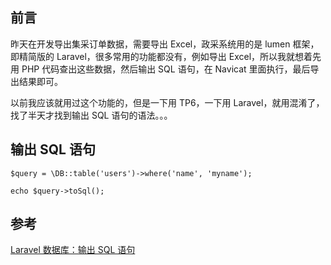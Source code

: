 ## 前言

昨天在开发导出集采订单数据，需要导出 Excel，政采系统用的是 lumen 框架，即精简版的 Laravel，很多常用的功能都没有，例如导出 Excel，所以我就想着先用 PHP 代码查出这些数据，然后输出 SQL 语句，在 Navicat 里面执行，最后导出结果即可。

以前我应该就用过这个功能的，但是一下用 TP6，一下用 Laravel，就用混淆了，找了半天才找到输出 SQL 语句的语法。。。

## 输出 SQL 语句

```
$query = \DB::table('users')->where('name', 'myname');

echo $query->toSql();
```

## 参考

[Laravel 数据库：输出 SQL 语句](https://learnku.com/laravel/wikis/27707)